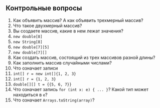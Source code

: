 ## Контрольные вопросы
1. Как объявить массив? А как объявить трехмерный массив?
1. Что такое двухмерный массив?
1. Вы создаете массив, какие в нем лежат значения? 
  1. `new double[8]`
  1. `new String[8]`
  1. `new double[7][5]`
  1. `new double[7][]`
1. Как создать массив, состоящий из трех массивов разной длины?
1. Как заполнить массив случайными числами?
1. Что означает записи 
  1. `int[] r = new int[]{1, 2, 3}`
  2. `int[] r = {1, 2, 3}`
  3. `double[][] t = {{5, 6, 7}}`
1. Что означает запись `for (int x: e) { ... }`? Какой тип может находиться в `e`?
1. Что означает `Arrays.toString(array)`?
